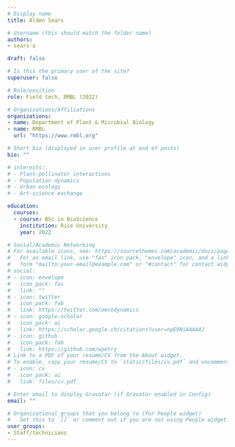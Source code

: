 ```yaml
---
# Display name
title: Alden Sears

# Username (this should match the folder name)
authors:
- sears-a

draft: false

# Is this the primary user of the site?
superuser: false

# Role/position
role: Field tech, RMBL (2022)

# Organizations/Affiliations
organizations:
- name: Department of Plant & Microbial Biology
- name: RMBL
  url: "https://www.rmbl.org"

# Short bio (displayed in user profile at end of posts)
bio: ""

# interests:
# - Plant-pollinator interactions
# - Population dynamics
# - Urban ecology
# - Art-science exchange

education:
  courses:
  - course: BSc in BioScience
    institution: Rice University
    year: 2022

# Social/Academic Networking
# For available icons, see: https://sourcethemes.com/academic/docs/page-builder/#icons
#   For an email link, use "fas" icon pack, "envelope" icon, and a link in the
#   form "mailto:your-email@example.com" or "#contact" for contact widget.
# social:
# - icon: envelope
#   icon_pack: fas
#   link: ""
# - icon: twitter
#   icon_pack: fab
#   link: https://twitter.com/oecodynamics
# - icon: google-scholar
#   icon_pack: ai
#   link: https://scholar.google.ch/citations?user=npE9NiAAAAAJ
# - icon: github
#   icon_pack: fab
#   link: https://github.com/wpetry
# Link to a PDF of your resume/CV from the About widget.
# To enable, copy your resume/CV to `static/files/cv.pdf` and uncomment the lines below.
# - icon: cv
#   icon_pack: ai
#   link: files/cv.pdf

# Enter email to display Gravatar (if Gravatar enabled in Config)
email: ""

# Organizational groups that you belong to (for People widget)
#   Set this to `[]` or comment out if you are not using People widget.
user_groups:
- Staff/technicians
---
```



